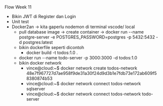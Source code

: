Flow Week 11
- Bikin JWT di Register dan Login
- Unit test
- Docker2an -> kita gaperlu nodemon di terminal vscode/ local
    - pull database image -> create container -> docker run --name postgre-server -e POSTGRES_PASSWORD=postgres -p 5432:5432 -d postgres:latest
    - bikin dockerfile seperti dicontoh
        - docker build -t todos:1.0 .
    - docker run --name todo-server -p 3000:3000 -d todos:1.0
    - bikin docker network
        - vince@cloud:~$ docker network create todos-network
                48e7f967727d7ae958f9de31a30f24d9d3b1e7fdb73e172ab609f58380874b53
        - vince@cloud:~$ docker network connect todos-network sqlserver
        - vince@cloud:~$ docker network connect todos-network todo-server
